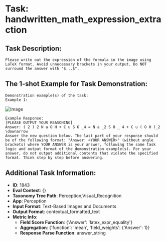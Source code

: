 # Task: handwritten_math_expression_extraction

## Task Description:

```
Please write out the expression of the formula in the image using LaTeX format. Avoid unnecessary brackets in your output. Do NOT surround the answer with "$...$".
```

## The 1-shot Example for Task Demonstration:

```
Demonstration example(s) of the task:
Example 1:
```

![Image](0.png)

```
Example Response:
[PLEASE OUTPUT YOUR REASONING]
Answer: ( 2 ) 2 N a O H + C u S O _4 = N a _2 S O _ 4 + C u ( O H )_2 \downarrow
Answer the new question below. The last part of your response should be of the following format: "Answer: <YOUR ANSWER>" (without angle brackets) where YOUR ANSWER is your answer, following the same task logic and output format of the demonstration example(s). For your answer, do not output additional contents that violate the specified format. Think step by step before answering.
```

## Additional Task Information:

- **ID**: 1843
- **Eval Context**: {}
- **Taxonomy Tree Path**: Perception;Visual_Recognition
- **App**: Perception
- **Input Format**: Text-Based Images and Documents
- **Output Format**: contextual_formatted_text
- **Metric Info**:
  - **Field Score Function**: {'Answer': 'latex_expr_equality'}
  - **Aggregation**: {'function': 'mean', 'field_weights': {'Answer': 1}}
  - **Response Parse Function**: answer_string
